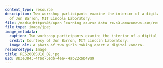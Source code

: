 ```yaml
---
content_type: resource
description: Two workshop participants examine the interior of a digital camera. Courtesy
  of Jon Barron, MIT Lincoln Laboratory.
file: /media/https%3A/open-learning-course-data-rc.s3.amazonaws.com/res-2-006-girls-who-build-cameras-summer-2016/8b3e38434fbd5edb4ea44ab22cbb49d9_RES2006SU16_02.jpg
file_type: image/jpeg
image_metadata:
  caption: Two workshop participants examine the interior of a digital camera.
  credit: Courtesy of Jon Barron, MIT Lincoln Laboratory.
  image-alt: A photo of two girls taking apart a digital camera.
resourcetype: Image
title: RES2006SU16_02.jpg
uid: 8b3e3843-4fbd-5edb-4ea4-4ab22cbb49d9
---
```

